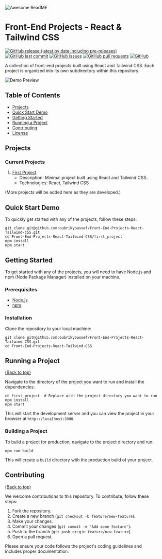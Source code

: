 ![Awesome ReadME](![image](https://github.com/oubrikyoussef/Front-End-Projects-React-Tailwind-CSS/assets/133607377/45887a19-2b5a-40b0-8ed5-6b1e30df44e2)
)

# Front-End Projects - React & Tailwind CSS

[![GitHub release (latest by date including pre-releases)](https://img.shields.io/github/v/release/oubrikyoussef/Front-End-Projects-React-Tailwind-CSS?include_prereleases)](https://img.shields.io/github/v/release/oubrikyoussef/Front-End-Projects-React-Tailwind-CSS?include_prereleases)
[![GitHub last commit](https://img.shields.io/github/last-commit/oubrikyoussef/Front-End-Projects-React-Tailwind-CSS)](https://img.shields.io/github/last-commit/oubrikyoussef/Front-End-Projects-React-Tailwind-CSS)
[![GitHub issues](https://img.shields.io/github/issues-raw/oubrikyoussef/Front-End-Projects-React-Tailwind-CSS)](https://img.shields.io/github/issues-raw/oubrikyoussef/Front-End-Projects-React-Tailwind-CSS)
[![GitHub pull requests](https://img.shields.io/github/issues-pr/oubrikyoussef/Front-End-Projects-React-Tailwind-CSS)](https://img.shields.io/github/issues-pr/oubrikyoussef/Front-End-Projects-React-Tailwind-CSS)
[![GitHub](https://img.shields.io/github/license/oubrikyoussef/Front-End-Projects-React-Tailwind-CSS)](https://img.shields.io/github/license/oubrikyoussef/Front-End-Projects-React-Tailwind-CSS)

A collection of front-end projects built using React and Tailwind CSS. Each project is organized into its own subdirectory within this repository.

![Demo Preview](https://source.unsplash.com/random/1280x720)

## Table of Contents
- [Projects](#projects)
- [Quick Start Demo](#quick-start-demo)
- [Getting Started](#getting-started)
- [Running a Project](#running-a-project)
- [Contributing](#contributing)
- [License](#license)

## Projects

### Current Projects

1. [First Project](first_project)
   - Description: Minimal project built using React and Tailwind CSS..
   - Technologies: React, Tailwind CSS

(More projects will be added here as they are developed.)

## Quick Start Demo

To quickly get started with any of the projects, follow these steps:

```shell
git clone git@github.com:oubrikyoussef/Front-End-Projects-React-Tailwind-CSS.git
cd Front-End-Projects-React-Tailwind-CSS/first_project
npm install
npm start
```

## Getting Started

To get started with any of the projects, you will need to have Node.js and npm (Node Package Manager) installed on your machine.

### Prerequisites

- [Node.js](https://nodejs.org/)
- [npm](https://www.npmjs.com/)

### Installation

Clone the repository to your local machine:

```shell
git clone git@github.com:oubrikyoussef/Front-End-Projects-React-Tailwind-CSS.git
cd Front-End-Projects-React-Tailwind-CSS
```

## Running a Project
[(Back to top)](#table-of-contents)

Navigate to the directory of the project you want to run and install the dependencies:

```shell
cd first_project  # Replace with the project directory you want to run
npm install
npm start
```

This will start the development server and you can view the project in your browser at `http://localhost:3000`.

### Building a Project

To build a project for production, navigate to the project directory and run:

```shell
npm run build
```

This will create a `build` directory with the production build of your project.

## Contributing
[(Back to top)](#table-of-contents)

We welcome contributions to this repository. To contribute, follow these steps:

1. Fork the repository.
2. Create a new branch (`git checkout -b feature/new-feature`).
3. Make your changes.
4. Commit your changes (`git commit -m 'Add some feature'`).
5. Push to the branch (`git push origin feature/new-feature`).
6. Open a pull request.

Please ensure your code follows the project's coding guidelines and includes proper documentation.
